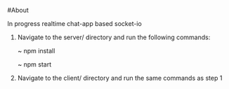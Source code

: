 #About

In progress realtime chat-app based socket-io

1. Navigate to the server/ directory and run the following commands:


	~ npm install 

	~ npm start

2. Navigate to the client/ directory and run the same commands as step 1
